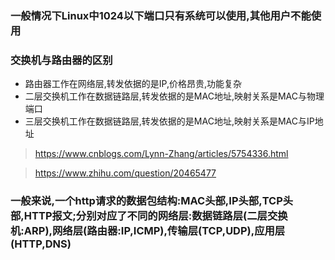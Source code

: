 ### 一般情况下Linux中1024以下端口只有系统可以使用,其他用户不能使用

### 交换机与路由器的区别

* 路由器工作在网络层,转发依据的是IP,价格昂贵,功能复杂
* 二层交换机工作在数据链路层,转发依据的是MAC地址,映射关系是MAC与物理端口
* 三层交换机工作在数据链路层,转发依据的是MAC地址,映射关系是MAC与IP地址

> https://www.cnblogs.com/Lynn-Zhang/articles/5754336.html

> https://www.zhihu.com/question/20465477

### 一般来说,一个http请求的数据包结构:MAC头部,IP头部,TCP头部,HTTP报文;分别对应了不同的网络层:数据链路层(二层交换机:ARP),网络层(路由器:IP,ICMP),传输层(TCP,UDP),应用层(HTTP,DNS)

